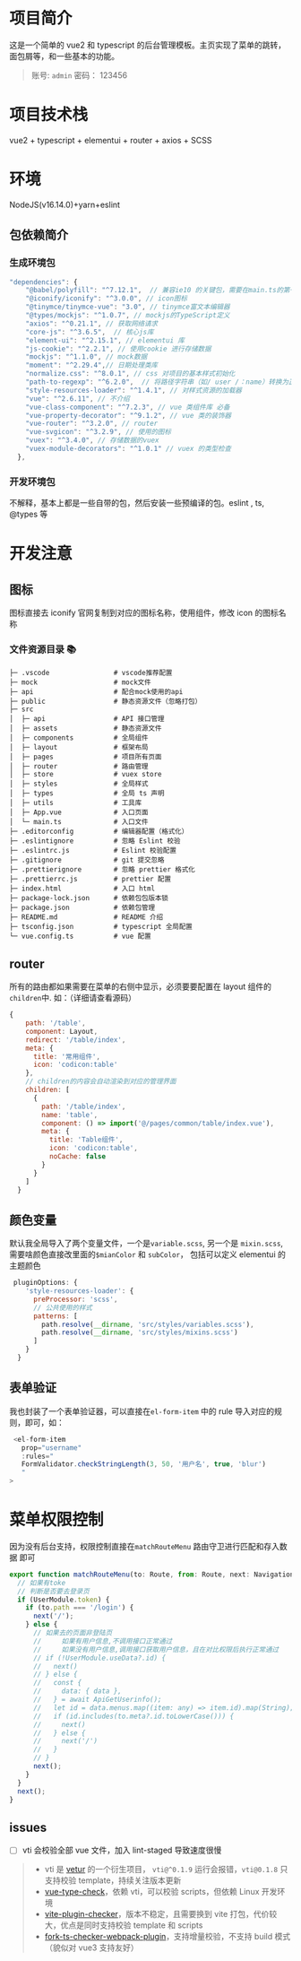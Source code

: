 # 项目简介

这是一个简单的 vue2 和 typescript 的后台管理模板。主页实现了菜单的跳转，面包屑等，和一些基本的功能。

> 账号: `admin`
> 密码： 123456

# 项目技术栈

vue2 + typescript + elementui + router + axios + SCSS

# 环境

NodeJS(v16.14.0)+yarn+eslint

## 包依赖简介

### 生成环境包

```javascript
"dependencies": {
    "@babel/polyfill": "^7.12.1",  // 兼容ie10 的关键包，需要在main.ts的第一行导入哦
    "@iconify/iconify": "^3.0.0", // icon图标
    "@tinymce/tinymce-vue": "3.0", // tinymce富文本编辑器
    "@types/mockjs": "^1.0.7", // mockjs的TypeScript定义
    "axios": "^0.21.1", // 获取网络请求
    "core-js": "^3.6.5",  // 核心js库
    "element-ui": "^2.15.1", // elementui 库
    "js-cookie": "^2.2.1", // 使用cookie 进行存储数据
    "mockjs": "^1.1.0", // mock数据
    "moment": "^2.29.4",// 日期处理类库
    "normalize.css": "^8.0.1", // css 对项目的基本样式初始化
    "path-to-regexp": "^6.2.0",  // 将路径字符串（如/ user /：name）转换为正则表达式，匹配路由
    "style-resources-loader": "^1.4.1", // 对样式资源的加载器
    "vue": "^2.6.11", // 不介绍
    "vue-class-component": "^7.2.3", // vue 类组件库 必备
    "vue-property-decorator": "^9.1.2", // vue 类的装饰器
    "vue-router": "^3.2.0", // router
    "vue-svgicon": "^3.2.9", // 使用的图标
    "vuex": "^3.4.0", // 存储数据的vuex
    "vuex-module-decorators": "^1.0.1" // vuex 的类型检查
  },
```

### 开发环境包

不解释，基本上都是一些自带的包，然后安装一些预编译的包。eslint , ts, @types 等

# 开发注意

## 图标

图标直接去 iconify 官网复制到对应的图标名称，使用<YkIcon icon="图标名称">组件，修改 icon 的图标名称

### 文件资源目录 📚

```text
├─ .vscode                # vscode推荐配置
├─ mock                   # mock文件
├─ api                    # 配合mock使用的api
├─ public                 # 静态资源文件（忽略打包）
├─ src
│  ├─ api                 # API 接口管理
│  ├─ assets              # 静态资源文件
│  ├─ components          # 全局组件
│  ├─ layout              # 框架布局
│  ├─ pages               # 项目所有页面
│  ├─ router              # 路由管理
│  ├─ store               # vuex store
│  ├─ styles              # 全局样式
│  ├─ types               # 全局 ts 声明
│  ├─ utils               # 工具库
│  ├─ App.vue             # 入口页面
│  └─ main.ts             # 入口文件
├─ .editorconfig          # 编辑器配置（格式化）
├─ .eslintignore          # 忽略 Eslint 校验
├─ .eslintrc.js           # Eslint 校验配置
├─ .gitignore             # git 提交忽略
├─ .prettierignore        # 忽略 prettier 格式化
├─ .prettierrc.js         # prettier 配置
├─ index.html             # 入口 html
├─ package-lock.json      # 依赖包包版本锁
├─ package.json           # 依赖包管理
├─ README.md              # README 介绍
├─ tsconfig.json          # typescript 全局配置
└─ vue.config.ts          # vue 配置
```

## router

所有的路由都如果需要在菜单的右侧中显示，必须要要配置在 layout 组件的`children`中.
如：（详细请查看源码）

```JavaScript
{
    path: '/table',
    component: Layout,
    redirect: '/table/index',
    meta: {
      title: '常用组件',
      icon: 'codicon:table'
    },
    // children的内容会自动渲染到对应的管理界面
    children: [
      {
        path: '/table/index',
        name: 'table',
        component: () => import('@/pages/common/table/index.vue'),
        meta: {
          title: 'Table组件',
          icon: 'codicon:table',
          noCache: false
        }
      }
    ]
  }
```

## 颜色变量

默认我全局导入了两个变量文件，一个是`variable.scss`, 另一个是 `mixin.scss`, 需要啥颜色直接改里面的`$mianColor` 和 `subColor`， 包括可以定义 elementui 的主题颜色

```javascript
 pluginOptions: {
    'style-resources-loader': {
      preProcessor: 'scss',
      // 公共使用的样式
      patterns: [
        path.resolve(__dirname, 'src/styles/variables.scss'),
        path.resolve(__dirname, 'src/styles/mixins.scss')
      ]
    }
  }
```

## 表单验证

我也封装了一个表单验证器，可以直接在`el-form-item` 中的 rule 导入对应的规则，即可，如：

```javascript
 <el-form-item
   prop="username"
   :rules="
   FormValidator.checkStringLength(3, 50, '用户名', true, 'blur')
   "
>
```

# 菜单权限控制

因为没有后台支持，权限控制直接在`matchRouteMenu` 路由守卫进行匹配和存入数据 即可

```javascript
export function matchRouteMenu(to: Route, from: Route, next: NavigationGuardNext<Vue>) {
  // 如果有toke
  // 判断是否要去登录页
  if (UserModule.token) {
    if (to.path === '/login') {
      next('/');
    } else {
      // 如果去的页面非登陆页
      //     如果有用户信息,不调用接口正常通过
      //     如果没有用户信息,调用接口获取用户信息，且在对比权限后执行正常通过
      // if (!UserModule.useData?.id) {
      //   next()
      // } else {
      //   const {
      //     data: { data },
      //   } = await ApiGetUserinfo();
      //   let id = data.menus.map((item: any) => item.id).map(String);
      //   if (id.includes(to.meta?.id.toLowerCase())) {
      //     next()
      //   } else {
      //     next('/')
      //   }
      // }
      next();
    }
  }
  next();
}
```

## issues

- [ ] vti 会校验全部 vue 文件，加入 lint-staged 导致速度很慢

> - vti 是 [vetur](https://github.com/vuejs/vetur) 的一个衍生项目， `vti@^0.1.9` 运行会报错，`vti@0.1.8` 只支持校验 template，持续关注版本更新
> - [vue-type-check](https://juejin.cn/post/6934327537447370765)，依赖 vti，可以校验 scripts，但依赖 Linux 开发环境
> - [vite-plugin-checker](https://github.com/fi3ework/vite-plugin-checker)，版本不稳定，且需要换到 vite 打包，代价较大，优点是同时支持校验 template 和 scripts
> - [fork-ts-checker-webpack-plugin](https://github.com/TypeStrong/fork-ts-checker-webpack-plugin/tree/v6.5.2#vuejs)，支持增量校验，不支持 build 模式（貌似对 vue3 支持友好）
